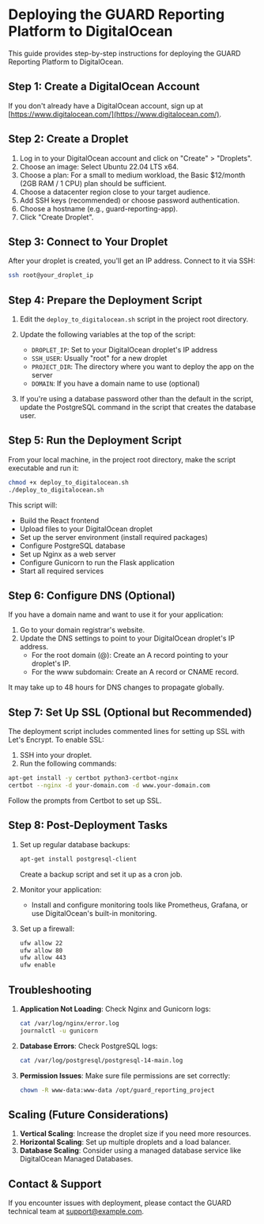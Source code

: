 # Deploying the GUARD Reporting Platform to DigitalOcean

This guide provides step-by-step instructions for deploying the GUARD Reporting Platform to DigitalOcean.

## Step 1: Create a DigitalOcean Account

If you don't already have a DigitalOcean account, sign up at [https://www.digitalocean.com/](https://www.digitalocean.com/).

## Step 2: Create a Droplet

1. Log in to your DigitalOcean account and click on "Create" > "Droplets".
2. Choose an image: Select Ubuntu 22.04 LTS x64.
3. Choose a plan: For a small to medium workload, the Basic $12/month (2GB RAM / 1 CPU) plan should be sufficient.
4. Choose a datacenter region close to your target audience.
5. Add SSH keys (recommended) or choose password authentication.
6. Choose a hostname (e.g., guard-reporting-app).
7. Click "Create Droplet".

## Step 3: Connect to Your Droplet

After your droplet is created, you'll get an IP address. Connect to it via SSH:

```bash
ssh root@your_droplet_ip
```

## Step 4: Prepare the Deployment Script

1. Edit the `deploy_to_digitalocean.sh` script in the project root directory.
2. Update the following variables at the top of the script:
   - `DROPLET_IP`: Set to your DigitalOcean droplet's IP address
   - `SSH_USER`: Usually "root" for a new droplet
   - `PROJECT_DIR`: The directory where you want to deploy the app on the server
   - `DOMAIN`: If you have a domain name to use (optional)

3. If you're using a database password other than the default in the script, update the PostgreSQL command in the script that creates the database user.

## Step 5: Run the Deployment Script

From your local machine, in the project root directory, make the script executable and run it:

```bash
chmod +x deploy_to_digitalocean.sh
./deploy_to_digitalocean.sh
```

This script will:
- Build the React frontend
- Upload files to your DigitalOcean droplet
- Set up the server environment (install required packages)
- Configure PostgreSQL database
- Set up Nginx as a web server
- Configure Gunicorn to run the Flask application
- Start all required services

## Step 6: Configure DNS (Optional)

If you have a domain name and want to use it for your application:

1. Go to your domain registrar's website.
2. Update the DNS settings to point to your DigitalOcean droplet's IP address.
   - For the root domain (@): Create an A record pointing to your droplet's IP.
   - For the www subdomain: Create an A record or CNAME record.

It may take up to 48 hours for DNS changes to propagate globally.

## Step 7: Set Up SSL (Optional but Recommended)

The deployment script includes commented lines for setting up SSL with Let's Encrypt. To enable SSL:

1. SSH into your droplet.
2. Run the following commands:

```bash
apt-get install -y certbot python3-certbot-nginx
certbot --nginx -d your-domain.com -d www.your-domain.com
```

Follow the prompts from Certbot to set up SSL.

## Step 8: Post-Deployment Tasks

1. Set up regular database backups:
   ```bash
   apt-get install postgresql-client
   ```
   Create a backup script and set it up as a cron job.

2. Monitor your application:
   - Install and configure monitoring tools like Prometheus, Grafana, or use DigitalOcean's built-in monitoring.

3. Set up a firewall:
   ```bash
   ufw allow 22
   ufw allow 80
   ufw allow 443
   ufw enable
   ```

## Troubleshooting

1. **Application Not Loading**: Check Nginx and Gunicorn logs:
   ```bash
   cat /var/log/nginx/error.log
   journalctl -u gunicorn
   ```

2. **Database Errors**: Check PostgreSQL logs:
   ```bash
   cat /var/log/postgresql/postgresql-14-main.log
   ```

3. **Permission Issues**: Make sure file permissions are set correctly:
   ```bash
   chown -R www-data:www-data /opt/guard_reporting_project
   ```

## Scaling (Future Considerations)

1. **Vertical Scaling**: Increase the droplet size if you need more resources.
2. **Horizontal Scaling**: Set up multiple droplets and a load balancer.
3. **Database Scaling**: Consider using a managed database service like DigitalOcean Managed Databases.

## Contact & Support

If you encounter issues with deployment, please contact the GUARD technical team at support@example.com. 